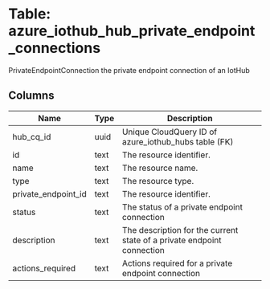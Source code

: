 
# Table: azure_iothub_hub_private_endpoint_connections
PrivateEndpointConnection the private endpoint connection of an IotHub
## Columns
| Name        | Type           | Description  |
| ------------- | ------------- | -----  |
|hub_cq_id|uuid|Unique CloudQuery ID of azure_iothub_hubs table (FK)|
|id|text|The resource identifier.|
|name|text|The resource name.|
|type|text|The resource type.|
|private_endpoint_id|text|The resource identifier.|
|status|text|The status of a private endpoint connection|
|description|text|The description for the current state of a private endpoint connection|
|actions_required|text|Actions required for a private endpoint connection|
